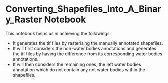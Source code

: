 # Converting_Shapefiles_Into_A_Binary_Raster Notebook

This notebook helps us in achieving the followings:

* It generates the tif files by rasterising the manually annotated shapefiles.
* It will first considers the non-water bodies annotations and generates the tif files by having the difference from its corresponding water bodies annotations.
* It will then considers the remaining ones, the left water bodies annotation which do not contain any not water bodies within the shapefiles.